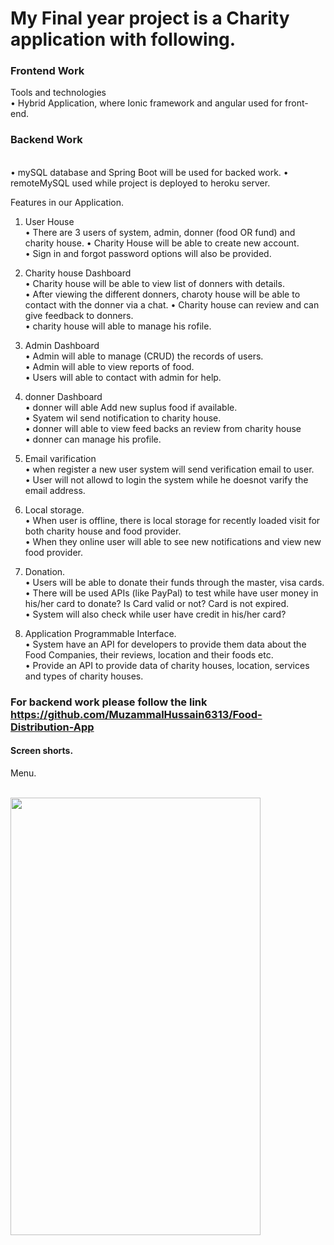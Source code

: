 # My Final year project is a Charity application with following.
<h3>Frontend Work</h3>
Tools and technologies <br/>
•	Hybrid Application, where Ionic framework and angular used for front-end.<br/>
<h3>Backend Work</h3><br>
•	mySQL database and Spring Boot will be used for backed work. 
•	remoteMySQL used while project is deployed to heroku server. 

Features in our Application.
1.	User House <br/>
•	There are 3 users of system, admin, donner (food OR fund) and charity house.
•	Charity House will be able to create new account.<br/>
•	Sign in and forgot password options will also be provided.<br/>

2.	Charity house Dashboard <br/>
•	Charity house will be able to view list of donners with details. <br/>
•	After viewing the different donners, charoty house will be able to contact with the donner via a chat.
•	Charity house can review and can give feedback to donners. <br/>
•	charity house will able to manage his rofile. <br/>

3.	Admin Dashboard <br/>
•	Admin will able to manage (CRUD) the records of users. <br/>
•	Admin will able to view reports of food. <br/>
•	Users will able to contact with admin for help.

4.	donner Dashboard <br/>
•	donner will able Add new suplus food if available. <br/>
•	Syatem wil send notification to charity house.<br/>
•	donner will able to view feed backs an review from charity house <br/>
•	donner can manage his profile.

5.	Email varification <br/>
•	when register a new user system will send verification email to user. <br/>
•	User will not allowd to login the system while he doesnot varify the email address.<br/>

6. Local storage.<br>
•	When user is offline, there is local storage for recently loaded visit for both charity house and food provider. <br/>
•	When they online user will able to see new notifications and view new food provider. <br/>

7. Donation. <br>
•	Users will be able to donate their funds through the master, visa cards. <br/>
•	There will be used APIs (like PayPal) to test while have user money in his/her card to donate? Is Card valid or not? Card is not expired. <br/>
•	System will also check while user have credit in his/her card?<br/>

8. Application Programmable Interface.<br/>
•	System have an API for developers to provide them data about the Food Companies, their reviews, location and their foods etc.<br/>
•	Provide an API to provide data of charity houses, location, services and types of charity houses.<br/>


<h3>For backend work please follow the link<br/> <a href = "https://github.com/MuzammalHussain6313/Food-Distribution-App">https://github.com/MuzammalHussain6313/Food-Distribution-App</a></h3>

<h4>Screen shorts.</h4>

<p>Menu.</p><br>
<img src="screen-shorts/Mennue.PNG" width="400" height="700">
